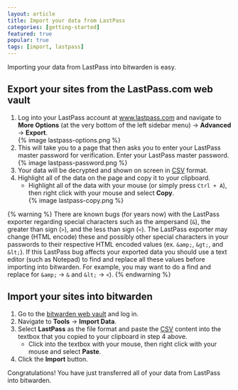 ```yaml
---
layout: article
title: Import your data from LastPass
categories: [getting-started]
featured: true
popular: true
tags: [import, lastpass]
---
```


Importing your data from LastPass into bitwarden is easy. 

## Export your sites from the LastPass.com web vault

1. Log into your LastPass account at www.lastpass.com and navigate to **More Options** (at the very bottom of the left sidebar menu) &rarr; **Advanced** &rarr; **Export**.<br />
   {% image lastpass-options.png %}
2. This will take you to a page that then asks you to enter your LastPass master password for verification. Enter your LastPass master password.<br />
   {% image lastpass-password.png %}
3. Your data will be decrypted and shown on screen in [CSV][csv] format.
4. Highlight all of the data on the page and copy it to your clipboard.
   - Highlight all of the data with your mouse (or simply press <code>Ctrl + A</code>), then right click with your mouse and select **Copy**.<br />
   {% image lastpass-copy.png %}

{% warning %}
There are known bugs (for years now) with the LastPass exporter regarding special characters such as the ampersand (<code>&amp;</code>), the greater than sign (<code>&gt;</code>), and the less than sign (<code>&lt;</code>). The LastPass exporter may change (HTML encode) these and possibly other special characters in your passwords to their respective HTML encoded values (ex. <code>&amp;amp;</code>, <code>&amp;gt;</code>, and <code>&amp;lt;</code>). If this LastPass bug affects your exported data you should use a text editor (such as Notepad) to find and replace all these values before importing into bitwarden. For example, you may want to do a find and replace for <code>&amp;amp;</code> &rarr; <code>&amp;</code> and <code>&amp;lt;</code> &rarr; <code>&lt;</code>).
{% endwarning %}

## Import your sites into bitwarden

1. Go to the [bitwarden web vault][bitwarden-vault] and log in.
2. Navigate to **Tools** &rarr; **Import Data**.
3. Select **LastPass** as the file format and paste the [CSV][csv] content into the textbox that you copied to your clipboard in step 4 above.
   - Click into the textbox with your mouse, then right click with your mouse and select **Paste**.
4. Click the **Import** button.

Congratulations! You have just transferred all of your data from LastPass into bitwarden.

[csv]: https://en.wikipedia.org/wiki/Comma-separated_values
[bitwarden-vault]: https://vault.bitwarden.com
